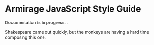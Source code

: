 # Armirage JavaScript Style Guide

Documentation is in progress...

Shakespeare came out quickly, but the monkeys are having a hard time composing this one.

